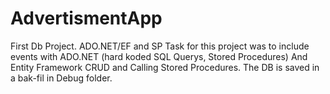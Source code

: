 # AdvertismentApp
First Db Project. ADO.NET/EF and SP
Task for this project was to include events with ADO.NET (hard koded SQL Querys, Stored Procedures) And Entity Framework CRUD and Calling Stored Procedures.
The DB is saved in a bak-fil in Debug folder.
